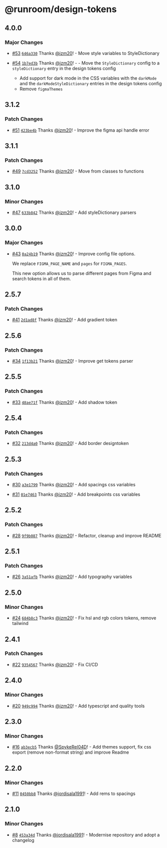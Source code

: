 # @runroom/design-tokens

## 4.0.0

### Major Changes

- [#53](https://github.com/Runroom/design-tokens/pull/53)
  [`646a330`](https://github.com/Runroom/design-tokens/commit/646a330f78cf9678cd1a37d44fda1568d0bf4ec9)
  Thanks [@izm20](https://github.com/izm20)! - Move style variables to StyleDictionary

- [#54](https://github.com/Runroom/design-tokens/pull/54)
  [`1b7ed3b`](https://github.com/Runroom/design-tokens/commit/1b7ed3b5a2edfc60ecd9af50103b7192ec457456)
  Thanks [@izm20](https://github.com/izm20)! - - Move the `StyleDictionary` config to a
  `styleDictionary` entry in the design tokens config
  - Add support for dark mode in the CSS variables with the `darkMode` and the
    `darkModeStyleDictionary` entries in the design tokens config
  - Remove `figmaThemes`

## 3.1.2

### Patch Changes

- [#51](https://github.com/Runroom/design-tokens/pull/51)
  [`423be4b`](https://github.com/Runroom/design-tokens/commit/423be4b5d56664fe345b1a65ed38f13a3d5f8fa2)
  Thanks [@izm20](https://github.com/izm20)! - Improve the figma api handle error

## 3.1.1

### Patch Changes

- [#49](https://github.com/Runroom/design-tokens/pull/49)
  [`7cd3252`](https://github.com/Runroom/design-tokens/commit/7cd325240371f33a3f20a8f7123147d2e8cb6be1)
  Thanks [@izm20](https://github.com/izm20)! - Move from classes to functions

## 3.1.0

### Minor Changes

- [#47](https://github.com/Runroom/design-tokens/pull/47)
  [`633b842`](https://github.com/Runroom/design-tokens/commit/633b842dc14f6336d8bbf18c11bcde762467b1f1)
  Thanks [@izm20](https://github.com/izm20)! - Add styleDictionary parsers

## 3.0.0

### Major Changes

- [#43](https://github.com/Runroom/design-tokens/pull/43)
  [`0a24b19`](https://github.com/Runroom/design-tokens/commit/0a24b19b8c90428f2d2825c43ab2167cc8e95147)
  Thanks [@izm20](https://github.com/izm20)! - Improve config file options.

  We replace `FIGMA_PAGE_NAME` and `pages` for `FIGMA_PAGES`.

  This new option allows us to parse different pages from Figma and search tokens in all of them.

## 2.5.7

### Patch Changes

- [#41](https://github.com/Runroom/design-tokens/pull/41)
  [`2d1ad8f`](https://github.com/Runroom/design-tokens/commit/2d1ad8f4d2552a523a672dc536dff950930517a5)
  Thanks [@izm20](https://github.com/izm20)! - Add gradient token

## 2.5.6

### Patch Changes

- [#34](https://github.com/Runroom/design-tokens/pull/34)
  [`1f13b21`](https://github.com/Runroom/design-tokens/commit/1f13b21cb29f93466fbd9293b71356ade59ab3c8)
  Thanks [@izm20](https://github.com/izm20)! - Improve get tokens parser

## 2.5.5

### Patch Changes

- [#33](https://github.com/Runroom/design-tokens/pull/33)
  [`48ae71f`](https://github.com/Runroom/design-tokens/commit/48ae71f5a3943b3b0bacf22ecbb926b7f5b9e641)
  Thanks [@izm20](https://github.com/izm20)! - Add shadow token

## 2.5.4

### Patch Changes

- [#32](https://github.com/Runroom/design-tokens/pull/32)
  [`213d4a0`](https://github.com/Runroom/design-tokens/commit/213d4a04ef44d643c2391e4af0d156d66cd13d61)
  Thanks [@izm20](https://github.com/izm20)! - Add border designtoken

## 2.5.3

### Patch Changes

- [#30](https://github.com/Runroom/design-tokens/pull/30)
  [`a3e1799`](https://github.com/Runroom/design-tokens/commit/a3e1799a76a0d1b8d73e6d9c37441cb5dbf4eb38)
  Thanks [@izm20](https://github.com/izm20)! - Add spacings css variables

- [#31](https://github.com/Runroom/design-tokens/pull/31)
  [`01e7463`](https://github.com/Runroom/design-tokens/commit/01e7463e34345e931fbe9584088437c6296ab08e)
  Thanks [@izm20](https://github.com/izm20)! - Add breakpoints css variables

## 2.5.2

### Patch Changes

- [#28](https://github.com/Runroom/design-tokens/pull/28)
  [`9f9b087`](https://github.com/Runroom/design-tokens/commit/9f9b087085d9b84fc8dbfac6d9c4e3dab80769e4)
  Thanks [@izm20](https://github.com/izm20)! - Refactor, cleanup and improve README

## 2.5.1

### Patch Changes

- [#26](https://github.com/Runroom/design-tokens/pull/26)
  [`3a51afb`](https://github.com/Runroom/design-tokens/commit/3a51afb6ff585e147dc1d7a67c3c842dabdf2ab5)
  Thanks [@izm20](https://github.com/izm20)! - Add typography variables

## 2.5.0

### Minor Changes

- [#24](https://github.com/Runroom/design-tokens/pull/24)
  [`684b8c3`](https://github.com/Runroom/design-tokens/commit/684b8c37b097ce96bbb573ed5ebfa733e8c398dd)
  Thanks [@izm20](https://github.com/izm20)! - Fix hsl and rgb colors tokens, remove tailwind

## 2.4.1

### Patch Changes

- [#22](https://github.com/Runroom/design-tokens/pull/22)
  [`9354567`](https://github.com/Runroom/design-tokens/commit/93545677d1392085bfac224b8364772465f216da)
  Thanks [@izm20](https://github.com/izm20)! - Fix CI/CD

## 2.4.0

### Minor Changes

- [#20](https://github.com/Runroom/design-tokens/pull/20)
  [`949c994`](https://github.com/Runroom/design-tokens/commit/949c99473c10943cb2c0edf5195dcf557f7ce0bd)
  Thanks [@izm20](https://github.com/izm20)! - Add typescript and quality tools

## 2.3.0

### Minor Changes

- [#16](https://github.com/Runroom/design-tokens/pull/16)
  [`ab3ecb5`](https://github.com/Runroom/design-tokens/commit/ab3ecb565d51a3a67556ab653ac66dbf0de831fb)
  Thanks [@SpykeRel04D](https://github.com/SpykeRel04D)! - Add themes support, fix css export
  (remove non-format string) and improve Readme

## 2.2.0

### Minor Changes

- [#11](https://github.com/Runroom/design-tokens/pull/11)
  [`0450bb8`](https://github.com/Runroom/design-tokens/commit/0450bb8f774a188dbf1bd74540477b56bd4374d2)
  Thanks [@jordisala1991](https://github.com/jordisala1991)! - Add rems to spacings

## 2.1.0

### Minor Changes

- [#8](https://github.com/Runroom/design-tokens/pull/8)
  [`453a34d`](https://github.com/Runroom/design-tokens/commit/453a34d7aea02751d856111fca77fe5cba48fea5)
  Thanks [@jordisala1991](https://github.com/jordisala1991)! - Modernise repository and adopt a
  changelog
